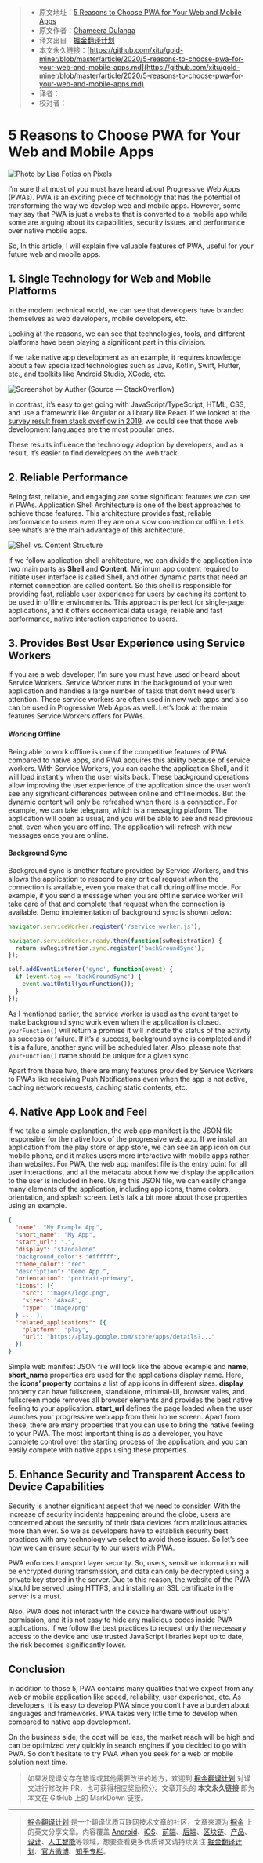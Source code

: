 > * 原文地址：[5 Reasons to Choose PWA for Your Web and Mobile Apps](https://blog.bitsrc.io/5-reasons-to-choose-pwa-for-your-web-and-mobile-apps-515c6d0e784d)
> * 原文作者：[Chameera Dulanga](https://medium.com/@chameeradulanga87)
> * 译文出自：[掘金翻译计划](https://github.com/xitu/gold-miner)
> * 本文永久链接：[https://github.com/xitu/gold-miner/blob/master/article/2020/5-reasons-to-choose-pwa-for-your-web-and-mobile-apps.md](https://github.com/xitu/gold-miner/blob/master/article/2020/5-reasons-to-choose-pwa-for-your-web-and-mobile-apps.md)
> * 译者：
> * 校对者：

# 5 Reasons to Choose PWA for Your Web and Mobile Apps

![Photo by **[Lisa Fotios](https://www.pexels.com/@fotios-photos) on [Pixels](https://www.pexels.com/)**](https://cdn-images-1.medium.com/max/12000/1*tNa6Nnn7Ffq8uDEomL_pWw.jpeg)

I’m sure that most of you must have heard about Progressive Web Apps (PWAs). PWA is an exciting piece of technology that has the potential of transforming the way we develop web and mobile apps. However, some may say that PWA is just a website that is converted to a mobile app while some are arguing about its capabilities, security issues, and performance over native mobile apps.

So, In this article, I will explain five valuable features of PWA, useful for your future web and mobile apps.

## 1. Single Technology for Web and Mobile Platforms

In the modern technical world, we can see that developers have branded themselves as web developers, mobile developers, etc.

Looking at the reasons, we can see that technologies, tools, and different platforms have been playing a significant part in this division.

If we take native app development as an example, it requires knowledge about a few specialized technologies such as Java, Kotlin, Swift, Flutter, etc., and toolkits like Android Studio, XCode, etc.

![Screenshot by Auther (Source — [StackOverflow](https://insights.stackoverflow.com/survey/2019#technology))](https://cdn-images-1.medium.com/max/2000/1*ugxSh7SYNtRB_CmJD_gn_A.png)

In contrast, it’s easy to get going with JavaScript/TypeScript, HTML, CSS, and use a framework like Angular or a library like React. If we looked at the [survey result from stack overflow in 2019](https://insights.stackoverflow.com/survey/2019#most-loved-dreaded-and-wanted), we could see that those web development languages are the most popular ones.

These results influence the technology adoption by developers, and as a result, it’s easier to find developers on the web track.

## 2. Reliable Performance

Being fast, reliable, and engaging are some significant features we can see in PWAs. Application Shell Architecture is one of the best approaches to achieve those features. This architecture provides fast, reliable performance to users even they are on a slow connection or offline. Let’s see what’s are the main advantage of this architecture.

![Shell vs. Content Structure](https://cdn-images-1.medium.com/max/4000/0*Fi5V2irPUGri9v-D)

If we follow application shell architecture, we can divide the application into two main parts as **Shell** and **Content.** Minimum app content required to initiate user interface is called Shell, and other dynamic parts that need an internet connection are called content. So this shell is responsible for providing fast, reliable user experience for users by caching its content to be used in offline environments. This approach is perfect for single-page applications, and it offers economical data usage, reliable and fast performance, native interaction experience to users.

## 3. Provides Best User Experience using Service Workers

If you are a web developer, I’m sure you must have used or heard about Service Workers. Service Worker runs in the background of your web application and handles a large number of tasks that don’t need user’s attention. These service workers are often used in new web apps and also can be used in Progressive Web Apps as well. Let’s look at the main features Service Workers offers for PWAs.

#### Working Offline

Being able to work offline is one of the competitive features of PWA compared to native apps, and PWA acquires this ability because of service workers. With Service Workers, you can cache the application Shell, and it will load instantly when the user visits back. These background operations allow improving the user experience of the application since the user won’t see any significant differences between online and offline modes. But the dynamic content will only be refreshed when there is a connection. For example, we can take telegram, which is a messaging platform. The application will open as usual, and you will be able to see and read previous chat, even when you are offline. The application will refresh with new messages once you are online.

#### Background Sync

Background sync is another feature provided by Service Workers, and this allows the application to respond to any critical request when the connection is available, even you make that call during offline mode. For example, if you send a message when you are offline service worker will take care of that and complete that request when the connection is available. Demo implementation of background sync is shown below:

```js
navigator.serviceWorker.register('/service_worker.js');

navigator.serviceWorker.ready.then(function(swRegistration) {
  return swRegistration.sync.register('backGroundSync');
});

self.addEventListener('sync', function(event) {
  if (event.tag == 'backGroundSync') {
    event.waitUntil(yourFunction());
  }
});
```

As I mentioned earlier, the service worker is used as the event target to make background sync work even when the application is closed. `yourFunction()` will return a promise it will indicate the status of the activity as success or failure. If it’s a success, background sync is completed and if it is a failure, another sync will be scheduled later. Also, please note that `yourFunction()` name should be unique for a given sync.

Apart from these two, there are many features provided by Service Workers to PWAs like receiving Push Notifications even when the app is not active, caching network requests, caching static contents, etc.

## 4. Native App Look and Feel

If we take a simple explanation, the web app manifest is the JSON file responsible for the native look of the progressive web app. If we install an application from the play store or app store, we can see an app icon on our mobile phone, and it makes users more interactive with mobile apps rather than websites. For PWA, the web app manifest file is the entry point for all user interactions, and all the metadata about how we display the application to the user is included in here. Using this JSON file, we can easily change many elements of the application, including app icons, theme colors, orientation, and splash screen. Let’s talk a bit more about those properties using an example.

```json
{
  "name": "My Example App",
  "short_name": "My App",
  "start_url": ".",
  "display": "standalone"  
  "background_color": "#ffffff",
  "theme_color": "red"
  "description": "Demo App.",
  "orientation": "portrait-primary",
  "icons": [{
    "src": "images/logo.png",
    "sizes": "48x48",
    "type": "image/png"
  } ... ],
  "related_applications": [{
    "platform": "play",
    "url": "https://play.google.com/store/apps/details?..."
  }]
}
```

Simple web manifest JSON file will look like the above example and **name, short_name** properties are used for the applications display name. Here, the **icons’ property** contains a list of app icons in different sizes. **display** property can have fullscreen, standalone, minimal-UI, browser vales, and fullscreen mode removes all browser elements and provides the best native feeling to your application. **start_url** defines the page loaded when the user launches your progressive web app from their home screen. Apart from these, there are many properties that you can use to bring the native feeling to your PWA. The most important thing is as a developer, you have complete control over the starting process of the application, and you can easily compete with native apps using these properties.

## 5. Enhance Security and Transparent Access to Device Capabilities

Security is another significant aspect that we need to consider. With the increase of security incidents happening around the globe, users are concerned about the security of their data devices from malicious attacks more than ever. So we as developers have to establish security best practices with any technology we select to avoid these issues. So let’s see how we can ensure security to our users with PWA.

PWA enforces transport layer security. So, users, sensitive information will be encrypted during transmission, and data can only be decrypted using a private key stored in the server. Due to this reason, the website of the PWA should be served using HTTPS, and installing an SSL certificate in the server is a must.

Also, PWA does not interact with the device hardware without users’ permission, and it is not easy to hide any malicious codes inside PWA applications. If we follow the best practices to request only the necessary access to the device and use trusted JavaScript libraries kept up to date, the risk becomes significantly lower.

## Conclusion

In addition to those 5, PWA contains many qualities that we expect from any web or mobile application like speed, reliability, user experience, etc. As developers, it is easy to develop PWA since you don’t have a burden about languages and frameworks. PWA takes very little time to develop when compared to native app development.

On the business side, the cost will be less, the market reach will be high and can be optimized very quickly in search engines if you decided to go with PWA. So don’t hesitate to try PWA when you seek for a web or mobile solution next time.

> 如果发现译文存在错误或其他需要改进的地方，欢迎到 [掘金翻译计划](https://github.com/xitu/gold-miner) 对译文进行修改并 PR，也可获得相应奖励积分。文章开头的 **本文永久链接** 即为本文在 GitHub 上的 MarkDown 链接。

---

> [掘金翻译计划](https://github.com/xitu/gold-miner) 是一个翻译优质互联网技术文章的社区，文章来源为 [掘金](https://juejin.im) 上的英文分享文章。内容覆盖 [Android](https://github.com/xitu/gold-miner#android)、[iOS](https://github.com/xitu/gold-miner#ios)、[前端](https://github.com/xitu/gold-miner#前端)、[后端](https://github.com/xitu/gold-miner#后端)、[区块链](https://github.com/xitu/gold-miner#区块链)、[产品](https://github.com/xitu/gold-miner#产品)、[设计](https://github.com/xitu/gold-miner#设计)、[人工智能](https://github.com/xitu/gold-miner#人工智能)等领域，想要查看更多优质译文请持续关注 [掘金翻译计划](https://github.com/xitu/gold-miner)、[官方微博](http://weibo.com/juejinfanyi)、[知乎专栏](https://zhuanlan.zhihu.com/juejinfanyi)。
